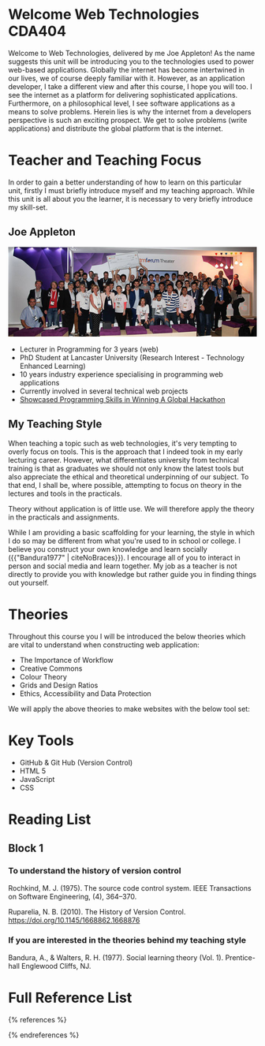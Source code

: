 # Welcome Web Technologies CDA404
Welcome to Web Technologies, delivered by me Joe Appleton! As the name suggests this unit will be introducing you to the technologies used to power web-based applications. 
Globally the internet has become intertwined in our lives, we of course deeply familiar with it. However, as an application developer, I take a different view and after this course, I hope you will too. I see the internet as a platform for delivering sophisticated applications. Furthermore, on a philosophical level, I see software applications as a means to solve problems.  Herein lies is why the internet from a developers perspective is such an exciting prospect. We get to solve problems (write applications) and distribute the global platform that is the internet.
  
  
# Teacher and Teaching Focus 

In order to gain a better understanding of how to learn on this particular unit, firstly I must briefly introduce myself and my teaching approach. While this unit is all about you the learner,  it is necessary to very briefly introduce my skill-set.
 
## Joe Appleton 
![assets/joe_appleton_hack.jpg](assets/joe_appleton_hack.jpg)
- Lecturer in Programming  for 3 years (web)
- PhD Student at Lancaster University (Research Interest - Technology Enhanced Learning)
- 10 years industry experience specialising in programming web applications
- Currently involved in several technical web projects
- [Showcased Programming Skills in Winning A Global Hackathon](https://www.solent.ac.uk/news/school-of-media-arts-and-technology/2017/computing-team-take-first-place-in-international-programming-competition)
 
## My Teaching Style 

When teaching a topic such as web technologies, it's very tempting to overly focus on tools. This is the approach that I indeed took in my early lecturing career. However, what differentiates university from technical training is that as graduates we should not only know the latest tools but also appreciate the ethical and theoretical underpinning of our subject. To that end, I shall be, where possible, attempting to focus on theory in the lectures and tools in the practicals. 

Theory without application is of little use. We will therefore apply the theory in the practicals and assignments. 

While I am providing a basic scaffolding for your learning, the style in which I do so may be different from what you're used to in school or college. I believe you construct your own knowledge and learn socially ({{"Bandura1977" | citeNoBraces}}). I encourage all of you to interact in person and social media and learn together. My job as a teacher is not directly to provide you with knowledge but rather guide you in finding things out yourself. 


# Theories 

Throughout this course you I will be introduced the below theories which are vital to understand when constructing web application:

- The Importance of Workflow 
- Creative Commons 
- Colour Theory  
- Grids and Design Ratios 
- Ethics, Accessibility and Data Protection 

We will apply the above theories to make websites with the below tool set:

# Key Tools 

- GitHub & Git Hub  (Version Control)
- HTML 5
- JavaScript 
- CSS



# Reading List 

## Block 1 

### To understand the history of version control 
Rochkind, M. J. (1975). The source code control system. IEEE Transactions on Software Engineering, (4), 364–370.

Ruparelia, N. B. (2010). The History of Version Control. https://doi.org/10.1145/1668862.1668876

### If you are interested in the theories behind my teaching style

Bandura, A., & Walters, R. H. (1977). Social learning theory (Vol. 1). Prentice-hall Englewood Cliffs, NJ.


# Full Reference List
{% references %}

{% endreferences %}
